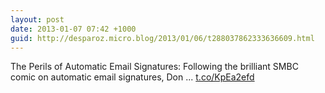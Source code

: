 ```yaml
---
layout: post
date: 2013-01-07 07:42 +1000
guid: http://desparoz.micro.blog/2013/01/06/t288037862333636609.html
---
```

The Perils of Automatic Email Signatures: Following the brilliant SMBC comic on automatic email signatures, Don ... [t.co/KpEa2efd](http://t.co/KpEa2efd)

